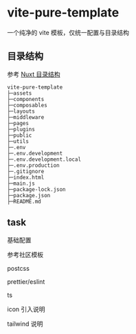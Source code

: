 # vite-pure-template

一个纯净的 vite 模板，仅统一配置与目录结构

## 目录结构

参考 [Nuxt 目录结构](https://nuxt.com/docs/guide/directory-structure/app)

```
vite-pure-template
├─assets
├─components
├─composables
├─layouts
├─middleware
├─pages
├─plugins
├─public
├─utils
├─.env
├─.env.development
├─.env.development.local
├─.env.production
├─.gitignore
├─index.html
├─main.js
├─package-lock.json
├─package.json
├─README.md
```

## task

基础配置

参考社区模板

postcss

prettier/eslint

ts

icon 引入说明

tailwind 说明
